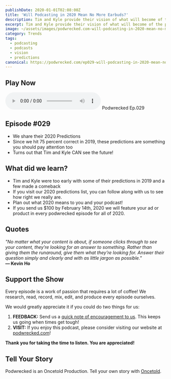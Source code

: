 ```yaml
---
publishDate: 2020-01-01T02:08:00Z
title: 'Will Podcasting in 2020 Mean No More Earbuds?'
description: Tim and Kyle provide their vision of what will become of the podcast industry in 2020 by sharing their best 20 predictions for a new decade in podcasting.
excerpt: Tim and Kyle provide their vision of what will become of the podcast industry in 2020 by sharing their best 20 predictions for a new decade in podcasting.
image: ~/assets/images/podwrecked.com-will-podcasting-in-2020-mean-no-more-earbuds-960x400.jpg
category: Trends
tags:
  - podcasting
  - podcasts
  - vision
  - predictions
canonical: https://podwrecked.com/ep029-will-podcasting-in-2020-mean-no-more-earbuds
---
```


## Play Now

<audio id="player" controls type="audio/mpeg" src="https://storage.googleapis.com/storage.oncetold.net/80000029/20800083/pw029-will-podcasting-in-2020-mean-no-more-earbuds.mp3">Your browser does not support the audio element.</audio>
Podwrecked Ep.029

## Episode #029

- We share their 2020 Predictions
- Since we hit 75 percent correct in 2019, these predictions are something you should pay attention too
- Turns out that Tim and Kyle CAN see the future!

## What did we learn?

- Tim and Kyle were too early with some of their predictions in 2019 and a few made a comeback
- If you visit our 2020 predictions list, you can follow along with us to see how right we really are.
- Plan out what 2020 means to you and your podcast!
- If you send us $100 by February 14th, 2020 we will feature your ad or product in every podwrecked episode for all of 2020.

## Quotes

_"No matter what your content is about, if someone clicks through to see your content, they’re looking for an answer to something. Rather than giving them the runaround, give them what they’re looking for. Answer their question simply and clearly and with as little jargon as possible."_<br />
**― Kevin Ho**

## Support the Show

Every episode is a work of passion that requires a lot of coffee! We research, read, record, mix, edit, and produce every episode ourselves.

We would greatly appreciate it if you could do two things for us:

1. **FEEDBACK:** Send us a <a href="mailto:podwrecked@gmail.com" target="_blank">quick note of encouragement to us</a>. This keeps us going when times get tough!
1. **VISIT:** If you enjoy this podcast, please consider visiting our website at <a href="https://podwrecked.com" target="_blank">podwrecked.com</a>!

**Thank you for taking the time to listen. You are appreciated!**

## Tell Your Story

Podwrecked is an Oncetold Production. Tell your own story with <a href="https://oncetold.us" target="_blank">Oncetold</a>.
